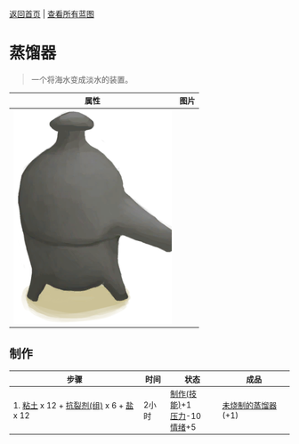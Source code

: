 [返回首页](index.md)   |  [查看所有蓝图](blueprint.md)
# 蒸馏器  
> 一个将海水变成淡水的装置。  
  
  属性  |   图片   
 ----  |  ----:   
   |  ![](Sprite/Alembic.png)   
  
## 制作  
步骤  |  时间  |  状态  |  成品  
----  |  ----  |  ----  |  ----  
1. [粘土](Clay.md) x 12 + [抗裂剂(组)](GpTag_Temper.md) x 6 + [盐](Salt.md) x 12  |  2小时  |  [制作(技能)](Skill_Crafting.md)+1<br>[压力](Stress.md)-10<br>[情绪](Morale.md)+5  |  [未烧制的蒸馏器](AlembicUnfired.md)(+1)  
